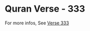 # Quran Verse - 333 

For more infos, See [Verse 333](https://www.quranbookk.com/quran/search?q=333)